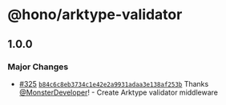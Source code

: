 # @hono/arktype-validator

## 1.0.0

### Major Changes

- [#325](https://github.com/honojs/middleware/pull/325) [`b84c6c8eb3734c1e42e2a9931adaa3e138af253b`](https://github.com/honojs/middleware/commit/b84c6c8eb3734c1e42e2a9931adaa3e138af253b) Thanks [@MonsterDeveloper](https://github.com/MonsterDeveloper)! - Create Arktype validator middleware
